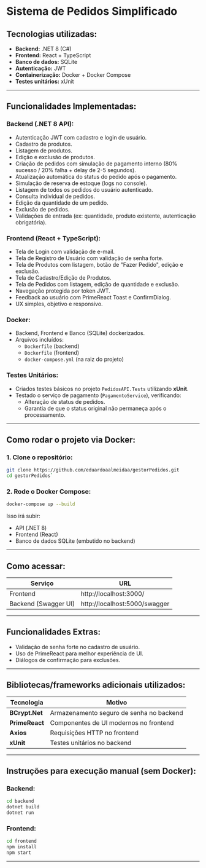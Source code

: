 
# Sistema de Pedidos Simplificado

## Tecnologias utilizadas:

- **Backend:** .NET 8 (C#)
- **Frontend:** React + TypeScript
- **Banco de dados:** SQLite
- **Autenticação:** JWT
- **Containerização:** Docker + Docker Compose
- **Testes unitários:** xUnit

---

## Funcionalidades Implementadas:

### Backend (.NET 8 API):

- Autenticação JWT com cadastro e login de usuário.
- Cadastro de produtos.
- Listagem de produtos.
- Edição e exclusão de produtos.
- Criação de pedidos com simulação de pagamento interno (80% sucesso / 20% falha + delay de 2-5 segundos).
- Atualização automática do status do pedido após o pagamento.
- Simulação de reserva de estoque (logs no console).
- Listagem de todos os pedidos do usuário autenticado.
- Consulta individual de pedidos.
- Edição da quantidade de um pedido.
- Exclusão de pedidos.
- Validações de entrada (ex: quantidade, produto existente, autenticação obrigatória).

### Frontend (React + TypeScript):

- Tela de Login com validação de e-mail.
- Tela de Registro de Usuário com validação de senha forte.
- Tela de Produtos com listagem, botão de "Fazer Pedido", edição e exclusão.
- Tela de Cadastro/Edição de Produtos.
- Tela de Pedidos com listagem, edição de quantidade e exclusão.
- Navegação protegida por token JWT.
- Feedback ao usuário com PrimeReact Toast e ConfirmDialog.
- UX simples, objetivo e responsivo.

### Docker:

- Backend, Frontend e Banco (SQLite) dockerizados.
- Arquivos incluídos:
  - `Dockerfile` (backend)
  - `Dockerfile` (frontend)
  - `docker-compose.yml` (na raiz do projeto)

### Testes Unitários:

- Criados testes básicos no projeto `PedidosAPI.Tests` utilizando **xUnit**.
- Testado o serviço de pagamento (`PagamentoService`), verificando:
  - Alteração de status de pedidos.
  - Garantia de que o status original não permaneça após o processamento.

---

## Como rodar o projeto via Docker:

### 1. Clone o repositório:

```bash
git clone https://github.com/eduardoaalmeidaa/gestorPedidos.git
cd gestorPedidos`
```

### 2. Rode o Docker Compose:

```bash
docker-compose up --build
```

Isso irá subir:

- API (.NET 8)
- Frontend (React)
- Banco de dados SQLite (embutido no backend)

---

## Como acessar:

| Serviço | URL |
|--------|---|
| Frontend | http://localhost:3000/ |
| Backend (Swagger UI) | http://localhost:5000/swagger |

---

## Funcionalidades Extras:

- Validação de senha forte no cadastro de usuário.
- Uso de PrimeReact para melhor experiência de UI.
- Diálogos de confirmação para exclusões.

---

## Bibliotecas/frameworks adicionais utilizados:

| Tecnologia     | Motivo                                   |
| -------------- | ---------------------------------------- |
| **BCrypt.Net** | Armazenamento seguro de senha no backend |
| **PrimeReact** | Componentes de UI modernos no frontend   |
| **Axios**      | Requisições HTTP no frontend             |
| **xUnit**      | Testes unitários no backend              |

---

## Instruções para execução manual (sem Docker):

### Backend:

```bash
cd backend
dotnet build
dotnet run
```

### Frontend:

```bash
cd frontend
npm install
npm start
```

---
